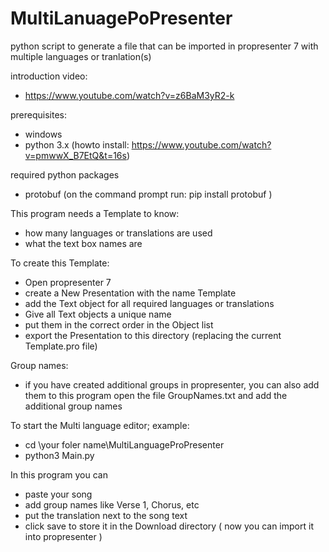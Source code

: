 # MultiLanuagePoPresenter
python script to generate a file that can be imported in propresenter 7 with multiple languages or tranlation(s)

introduction video: 
- https://www.youtube.com/watch?v=z6BaM3yR2-k

prerequisites:
- windows
- python 3.x  (howto install: https://www.youtube.com/watch?v=pmwwX_B7EtQ&t=16s)

required python packages
- protobuf
  (on the command prompt run: pip install protobuf )

This program needs a Template to know:
- how many languages or translations are used
- what the text box names are

To create this Template:
- Open propresenter 7 
- create a New Presentation with the name Template
- add the Text object for all required languages or translations
- Give all Text objects a unique name
- put them in the correct order in the Object list
- export the Presentation to this directory (replacing the current Template.pro file)


Group names:
- if you have created additional groups in propresenter, you can also add them to this program
open the file GroupNames.txt and add the additional group names


To start the Multi language editor; example:
- cd \your foler name\MultiLanguageProPresenter
- python3 Main.py


In this program you can 
- paste your song
- add group names like Verse 1, Chorus, etc
- put the translation next to the song text
- click save to store it in the Download directory ( now you can import it into propresenter )
